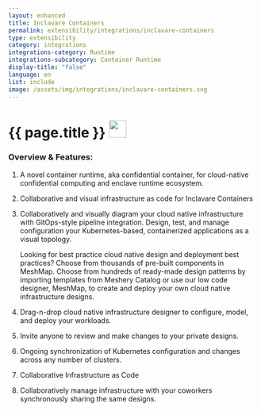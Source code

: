 ```yaml
---
layout: enhanced
title: Inclavare Containers
permalink: extensibility/integrations/inclavare-containers
type: extensibility
category: integrations
integrations-category: Runtime
integrations-subcategory: Container Runtime
display-title: "false"
language: en
list: include
image: /assets/img/integrations/inclavare-containers.svg
---
```


<h1>{{ page.title }} <img src="{{ page.image }}" style="width: 35px; height: 35px;" /></h1>


<!-- This needs replaced with the Category property, not the sub-category.
 #### About: A novel container runtime, aka confidential container, for cloud-native confidential computing and enclave runtime ecosystem. -->

### Overview & Features:

1. A novel container runtime, aka confidential container, for cloud-native confidential computing and enclave runtime ecosystem.

2. Collaborative and visual infrastructure as code for Inclavare Containers

4. 
    Collaboratively and visually diagram your cloud native infrastructure with GitOps-style pipeline integration. Design, test, and manage configuration your Kubernetes-based, containerized applications as a visual topology.



    Looking for best practice cloud native design and deployment best practices? Choose from thousands of pre-built components in MeshMap. Choose from hundreds of ready-made design patterns by importing templates from Meshery Catalog or use our low code designer, MeshMap, to create and deploy your own cloud native infrastructure designs.



5. Drag-n-drop cloud native infrastructure designer to configure, model, and deploy your workloads.

6. Invite anyone to review and make changes to your private designs.

7. Ongoing synchronization of Kubernetes configuration and changes across any number of clusters.

8. Collaborative Infrastructure as Code

9. Collaboratively manage infrastructure with your coworkers synchronously sharing the same designs.

